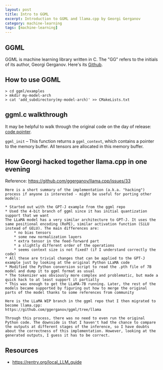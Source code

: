 ```yaml
---
layout: post
title: Intro to GGML
excerpt: Introduction to GGML and llama.cpp by Georgi Gerganov
category: machine-learning
tags: [machine-learning]
---
```


## GGML
GGML is machine learning library written in C. The "GG" refers to the initials of its author, Georgi Gerganov. Here's its [Github](https://github.com/ggerganov/ggml).

## How to use GGML
```
> cd ggml/examples
> mkdir my-model-arch
> cat 'add_subdirectory(my-model-arch)' >> CMakeLists.txt
```

## ggml.c walkthrough
It may be helpful to walk through the original code on the day of release: [code pointer](https://github.com/ggerganov/llama.cpp/commit/26c084662903ddaca19bef982831bfb0856e8257#diff-6d9ce99fcb6f51ff76f59e479f6e6fc0bb62edef7442805d7a5bb15b23996b5d).

`ggml_init` – This function returns a `ggml_context`, which contains a pointer to the memory buffer. All tensors are allocated in this memory buffer. 

## How Georgi hacked together llama.cpp in one evening
Reference: https://github.com/ggerganov/llama.cpp/issues/33
```
Here is a short summary of the implementation (a.k.a. "hacking") process if anyone is interested - might be useful for porting other models:

* Started out with the GPT-J example from the ggml repo
* Used the 4-bit branch of ggml since it has initial quantization support that we want
The LLaMA model has a very similar architecture to GPT-J. It uses the same positional encoding (RoPE), similar activation function (SiLU instead of GELU). The main differences are:
    * no bias tensors
    * some new normalization layers
    * extra tensor in the feed-forward part
    * a slightly different order of the operations
    * seems context size is not fixed? (if I understand correctly the code)
* All these are trivial changes that can be applied to the GPT-J example just by looking at the original Python LLaMA code
* Modified the Python conversion script to read the .pth file of 7B model and dump it to ggml format as usual
* The tokenizer was obviously more complex and problematic, but made a quick hack to at least support it partially
* This was enough to get the LLaMA-7B running. Later, the rest of the models became supported by figuring out how to merge the original parts of the model thanks to some references from community

Here is the LLaMA WIP branch in the ggml repo that I then migrated to become llama.cpp:
https://github.com/ggerganov/ggml/tree/llama

Through this process, there was no need to even run the original Python code. The downside is that I haven't had the chance to compare the outputs at different stages of the inference, so I have doubts about the correctness of this implementation. However, looking at the generated outputs, I guess it has to be correct.
```

## Resources
* https://rentry.org/local_LLM_guide